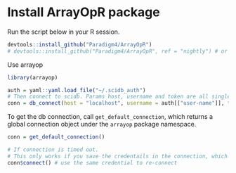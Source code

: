 


# Install ArrayOpR package

Run the script below in your R session.
```r
devtools::install_github("Paradigm4/ArrayOpR")
# devtools::install_github("Paradigm4/ArrayOpR", ref = "nightly") # or a differnt git head other than master
```

Use arrayop 

```r
library(arrayop)

auth = yaml::yaml.load_file("~/.scidb_auth")
# Then connect to scidb. Params host, username and token are all single strings and can be provided in any way
conn = db_connect(host = "localhost", username = auth[["user-name"]], token = auth[["user-password"]])
```

To get the db connection, call `get_default_connection`, 
which returns a global connection object under the `arrayop` package namespace.

```r
conn = get_default_connection()

# If connection is timed out. 
# This only works if you save the credentails in the connection, which should only be done in testing mode.
conn$connect() # use the same credential to re-connect
```
